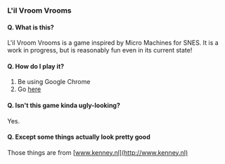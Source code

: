 ### L'il Vroom Vrooms

#### Q. What is this?

L'il Vroom Vrooms is a game inspired by Micro Machines for SNES.
It is a work in progress, but is reasonably fun even in its current state!

#### Q. How do I play it?

1. Be using Google Chrome
2. Go [here](https://zpchavez.github.io/lvv)

#### Q. Isn't this game kinda ugly-looking?

Yes.

#### Q. Except some things actually look pretty good

Those things are from [www.kenney.nl](http://www.kenney.nl)
